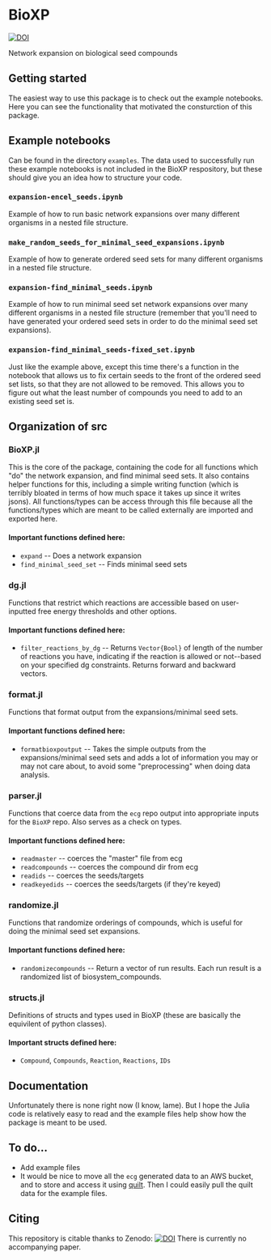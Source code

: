 # BioXP
[![DOI](https://zenodo.org/badge/150316914.svg)](https://zenodo.org/doi/10.5281/zenodo.13316954)

Network expansion on biological seed compounds

## Getting started
The easiest way to use this package is to check out the example notebooks. Here you can see the functionality that motivated the consturction of this package.

## Example notebooks 
Can be found in the directory `examples`. The data used to successfully run these example notebooks is not included in the BioXP respository, but these should give you an idea how to structure your code. 
### `expansion-encel_seeds.ipynb`
Example of how to run basic network expansions over many different organisms in a nested file structure. 

### `make_random_seeds_for_minimal_seed_expansions.ipynb`
Example of how to generate ordered seed sets for many different organisms in a nested file structure. 

### `expansion-find_minimal_seeds.ipynb`
Example of how to run minimal seed set network expansions over many different organisms in a nested file structure (remember that you'll need to have generated your ordered seed sets in order to do the minimal seed set expansions).

### `expansion-find_minimal_seeds-fixed_set.ipynb`
Just like the example above, except this time there's a function in the notebook that allows us to fix certain seeds to the front of the ordered seed set lists, so that they are not allowed to be removed. This allows you to figure out what the least number of compounds you need to add to an existing seed set is. 

## Organization of src
### BioXP.jl
This is the core of the package, containing the code for all functions which "do" the network expansion, and find minimal seed sets. It also contains helper functions for this, including a simple writing function (which is terribly bloated in terms of how much space it takes up since it writes jsons). All functions/types can be access through this file because all the functions/types which are meant to be called externally are imported and exported here. 

#### Important functions defined here:
- `expand` -- Does a network expansion
- `find_minimal_seed_set` -- Finds minimal seed sets

### dg.jl
Functions that restrict which reactions are accessible based on user-inputted free energy thresholds and other options.

#### Important functions defined here:
- `filter_reactions_by_dg` -- Returns `Vector{Bool}` of length of the number of reactions you have, indicating if the reaction is allowed or not--based on your specified dg constraints. Returns forward and backward vectors.

### format.jl
Functions that format output from the expansions/minimal seed sets.

#### Important functions defined here:
- `formatbioxpoutput` -- Takes the simple outputs from the expansions/minimal seed sets and adds a lot of information you may or may not care about, to avoid some "preprocessing" when doing data analysis.

### parser.jl
Functions that coerce data from the `ecg` repo output into appropriate inputs for the `BioXP` repo. Also serves as a check on types.

#### Important functions defined here:
- `readmaster` -- coerces the "master" file from ecg
- `readcompounds` -- coerces the compound dir from ecg
- `readids` -- coerces the seeds/targets
- `readkeyedids` -- coerces the seeds/targets (if they're keyed)

### randomize.jl
Functions that randomize orderings of compounds, which is useful for doing the minimal seed set expansions. 

#### Important functions defined here:
- `randomizecompounds` -- Return a vector of run results. Each run result is a randomized list of biosystem_compounds.

### structs.jl
Definitions of structs and types used in BioXP (these are basically the equivilent of python classes).

#### Important structs defined here:
- `Compound`, `Compounds`, `Reaction`, `Reactions`, `IDs`

## Documentation
Unfortunately there is none right now (I know, lame). But I hope the Julia code is relatively easy to read and the example files help show how the package is meant to be used.

## To do...
- Add example files
- It would be nice to move all the `ecg` generated data to an AWS bucket, and to store and access it using [quilt](https://docs.quiltdata.com/). Then I could easily pull the quilt data for the example files. 

## Citing
This repository is citable thanks to Zenodo: [![DOI](https://zenodo.org/badge/150316914.svg)](https://zenodo.org/doi/10.5281/zenodo.13316954)
There is currently no accompanying paper.
